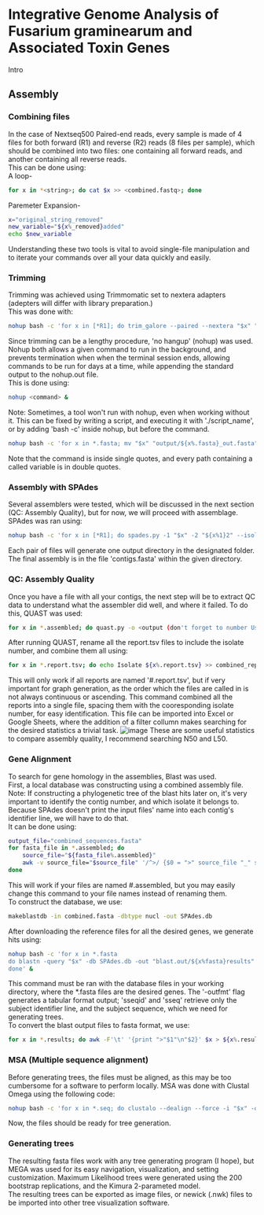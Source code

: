 # Integrative Genome Analysis of Fusarium graminearum and Associated Toxin Genes
Intro
## Assembly
### Combining files
In the case of Nextseq500 Paired-end reads, every sample is made of 4 files for both forward (R1) and reverse (R2) reads (8 files per sample), which should be combined into two files: one containing all forward reads, and another containing all reverse reads.  
This can be done using:  
A loop-
```bash
for x in *<string>; do cat $x >> <combined.fastq>; done
```
Paremeter Expansion-
```bash
x="original_string_removed"
new_variable="${x%_removed}added"
echo $new_variable
```
Understanding these two tools is vital to avoid single-file manipulation and to iterate your commands over all your data quickly and easily.  
### Trimming
Trimming was achieved using Trimmomatic set to nextera adapters (adepters will differ with library preparation.)  
This was done with:
```bash
nohup bash -c 'for x in [*R1]; do trim_galore --paired --nextera "$x" "${x%[R1]}[R2]" -o [output/path]; done' &
```
Since trimming can be a lengthy procedure, 'no hangup' (nohup) was used. Nohup both allows a given command to run in the background, and prevents termination when when the terminal session ends, allowing commands to be run for days at a time, while appending the standard output to the nohup.out file.  
This is done using:
```bash
nohup <command> &
```
Note: Sometimes, a tool won't run with nohup, even when working without it. This can be fixed by writing a script, and executing it with './script_name', or by adding 'bash -c' inside nohup, but before the command.
```bash
nohup bash -c 'for x in *.fasta; mv "$x" "output/${x%.fasta}_out.fasta"; done' &
```
Note that the command is inside single quotes, and every path containing a called variable is in double quotes.
### Assembly with SPAdes
Several assemblers were tested, which will be discussed in the next section (QC: Assembly Quality), but for now, we will proceed with assemblage.  
SPAdes was ran using:
```bash
nohup bash -c 'for x in [*R1]; do spades.py -1 "$x" -2 "${x%1}2" --isolate -o [output/path].assembled; done' &
```
Each pair of files will generate one output directory in the designated folder. The final assembly is in the file 'contigs.fasta' within the given directory.
### QC: Assembly Quality
Once you have a file with all your contigs, the next step will be to extract QC data to understand what the assembler did well, and where it failed.
To do this, QUAST was used:
```bash
for x in *.assembled; do quast.py -o <output (don't forget to number Using parameter expansion)> --fungus $x/contigs.fasta; done
```
After running QUAST, rename all the report.tsv files to include the isolate number, and combine them all using:
```bash
for x in *.report.tsv; do echo Isolate ${x%.report.tsv} >> combined_report.tsv; cat $x >> combined_report.tsv; done
```
This will only work if all reports are named '#.report.tsv', but if very important for graph generation, as the order which the files are called in is not always continuous or ascending. This command combined all the reports into a single file, spacing them with the cooresponding isolate number, for easy identification. This file can be imported into Excel or Google Sheets, where the addition of a filter collumn makes searching for the desired statistics a trivial task.
![image](https://github.com/hugowicks/Integrative-Genome-Analysis-of-Fusarium-graminearum-and-Associated-Toxin-Genes/assets/140028237/87f78d3b-5997-4648-a268-f099c88b3d2b)
These are some useful statistics to compare assembly quality, I recommend searching N50 and L50.
### Gene Alignment
To search for gene homology in the assemblies, Blast was used.  
First, a local database was constructing using a combined assembly file.  
Note: If constructing a phylogenetic tree of the blast hits later on, it's very important to identify the contig number, and which isolate it belongs to. Because SPAdes doesn't print the input files' name into each contig's identifier line, we will have to do that.  
It can be done using:
```bash
output_file="combined_sequences.fasta"
for fasta_file in *.assembled; do
    source_file="${fasta_file%.assembled}"
    awk -v source_file="$source_file" '/^>/ {$0 = ">" source_file "_" substr($0, 2)} 1' "$fasta_file" >> "$output_file"
done
```
This will work if your files are named #.assembled, but you may easily change this command to your file names instead of renaming them.  
To construct the database, we use:
```bash
makeblastdb -in combined.fasta -dbtype nucl -out SPAdes.db
```
After downloading the reference files for all the desired genes, we generate hits using:
```bash
nohup bash -c 'for x in *.fasta
do blastn -query "$x" -db SPAdes.db -out "blast.out/${x%fasta}results" -outfmt "6 sseqid sseq" -evalue 1e-30;
done' &
```
This command must be ran with the database files in your working directory, where the *.fasta files are the desired genes. The '-outfmt' flag generates a tabular format output; 'sseqid' and 'sseq' retrieve only the subject identifier line, and the subject sequence, which we need for generating trees.  
To convert the blast output files to fasta format, we use:
```bash
for x in *.results; do awk -F'\t' '{print ">"$1"\n"$2}' $x > ${x%.results}.seq; done
```
### MSA (Multiple sequence alignment)
Before generating trees, the files must be aligned, as this may be too cumbersome for a software to perform locally. MSA was done with Clustal Omega using the following code:
```bash
nohup bash -c 'for x in *.seq; do clustalo --dealign --force -i "$x" -o "${x%.seq}.MSA.fasta"; done' &
```
Now, the files should be ready for tree generation.
### Generating trees
The resulting fasta files work with any tree generating program (I hope), but MEGA was used for its easy navigation, visualization, and setting customization.
Maximum Likelihood trees were generated using the 200 bootstrap replications, and the Kimura 2-parameted model.  
The resulting trees can be exported as image files, or newick (.nwk) files to be imported into other tree visualization software.
